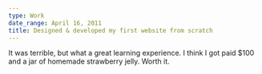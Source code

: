 ```yaml
---
type: Work
date_range: April 16, 2011
title: Designed & developed my first website from scratch
---
```


It was terrible, but what a great learning experience. I think I got paid $100 and a jar of homemade strawberry jelly. Worth it. 